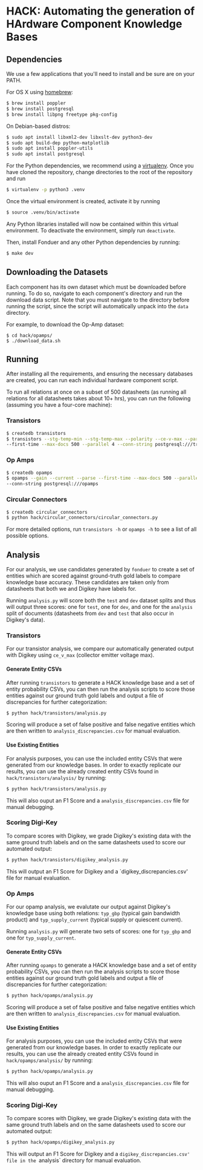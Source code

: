 # HACK: Automating the generation of HArdware Component Knowledge Bases

## Dependencies

We use a few applications that you'll need to install and be sure are on your
PATH.

For OS X using [homebrew](https://brew.sh):

```bash
$ brew install poppler
$ brew install postgresql
$ brew install libpng freetype pkg-config
```

On Debian-based distros:

```bash
$ sudo apt install libxml2-dev libxslt-dev python3-dev
$ sudo apt build-dep python-matplotlib
$ sudo apt install poppler-utils
$ sudo apt install postgresql
```

For the Python dependencies, we recommend using a
[virtualenv](https://virtualenv.pypa.io/en/stable/). Once you have cloned the
repository, change directories to the root of the repository and run

```bash
$ virtualenv -p python3 .venv
```

Once the virtual environment is created, activate it by running

```bash
$ source .venv/bin/activate
```

Any Python libraries installed will now be contained within this virtual
environment. To deactivate the environment, simply run `deactivate`.

Then, install Fonduer and any other Python dependencies by running:

```bash
$ make dev
```

## Downloading the Datasets

Each component has its own dataset which must be downloaded before running. To
do so, navigate to each component's directory and run the download data script.
Note that you must navigate to the directory before running the script, since
the script will automatically unpack into the `data` directory.

For example, to download the Op-Amp dataset:

```
$ cd hack/opamps/
$ ./download_data.sh
```

## Running

After installing all the requirements, and ensuring the necessary databases
are created, you can run each individual hardware component script.

To run all relations at once on a subset of 500 datasheets (as running all
relations for all datasheets takes about 10+ hrs), you can run the following
(assuming you have a four-core machine):

### Transistors

```bash
$ createdb transistors
$ transistors --stg-temp-min --stg-temp-max --polarity --ce-v-max --parse
--first-time --max-docs 500 --parallel 4 --conn-string postgresql:///transistors
```

### Op Amps

```bash
$ createdb opamps
$ opamps --gain --current --parse --first-time --max-docs 500 --parallel 4
--conn-string postgresql:///opamps
```

### Circular Connectors

```bash
$ createdb circular_connectors
$ python hack/circular_connectors/circular_connectors.py
```

For more detailed options, run `transistors -h` or `opamps -h` to see a list of
all possible options.

## Analysis
For our analysis, we use candidates generated by `fonduer` to create a set of
entities which are scored against ground-truth gold labels to compare knowledge
base accuracy. These candidates are taken only from datasheets that both we and
Digikey have labels for.

Running `analysis.py` will score both the `test` and `dev` dataset splits and
thus will output three scores: one for `test`, one for `dev`, and one for the
`analysis` split of documents (datasheets from `dev` and `test` that also occur
in Digikey's data).

### Transistors
For our transistor analysis, we compare our automatically generated output with
Digikey using `ce_v_max` (collector emitter voltage max).

#### Generate Entity CSVs
After running `transistors` to generate a HACK knowledge base and a set of
entity probability CSVs, you can then run the analysis scripts to score those
entities against our ground truth gold labels and output a file of discrepancies
for further categorization:

```bash
$ python hack/transistors/analysis.py
```

Scoring will produce a set of false positive and false negative entities which
are then written to `analysis_discrepancies.csv` for manual evaluation.

#### Use Existing Entities
For analysis purposes, you can use the included entity CSVs that were generated
from our knowledge bases. In order to exactly replicate our results, you can use
the already created entity CSVs found in `hack/transistors/analysis/` by
running:

```bash
$ python hack/transistors/analysis.py
```

This will also ouput an F1 Score and a `analysis_discrepancies.csv` file for manual
debugging.

### Scoring Digi-Key
To compare scores with Digikey, we grade Digikey's existing data with the same
ground truth labels and on the same datasheets used to score our automated
output:

```bash
$ python hack/transistors/digikey_analysis.py
```

This will output an F1 Score for Digikey and a `digikey_discrepancies.csv' file
for manual evaluation.

### Op Amps
For our opamp analysis, we evalutate our output against Digikey's knowledge base
using both relations: `typ_gbp` (typical gain bandwidth product) and
`typ_supply_current` (typical supply or quiescent current).

Running `analysis.py` will generate two sets of scores: one for `typ_gbp` and
one for `typ_supply_current`.

#### Generate Entity CSVs
After running `opamps` to generate a HACK knowledge base and a set of
entity probability CSVs, you can then run the analysis scripts to score those
entities against our ground truth gold labels and output a file of discrepancies
for further categorization:

```bash
$ python hack/opamps/analysis.py
```

Scoring will produce a set of false positive and false negative entities which
are then written to `analysis_discrepancies.csv` for manual evaluation.

#### Use Existing Entities
For analysis purposes, you can use the included entity CSVs that were generated
from our knowledge bases. In order to exactly replicate our results, you can use
the already created entity CSVs found in `hack/opamps/analysis/` by
running:

```bash
$ python hack/opamps/analysis.py
```

This will also ouput an F1 Score and a `analysis_discrepancies.csv` file for manual
debugging.

### Scoring Digi-Key
To compare scores with Digikey, we grade Digikey's existing data with the same
ground truth labels and on the same datasheets used to score our automated
output:

```bash
$ python hack/opamps/digikey_analysis.py
```

This will output an F1 Score for Digikey and a `digikey_discrepancies.csv' file
in the `analysis` directory for manual evaluation.
